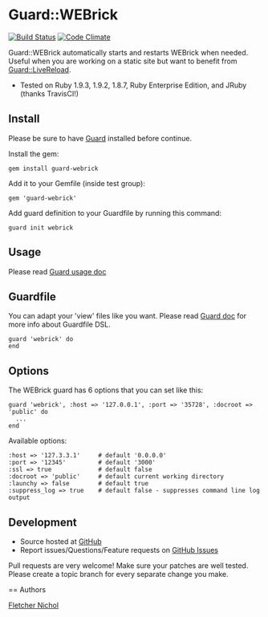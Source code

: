 # Guard::WEBrick

[![Build Status](https://travis-ci.org/fnichol/guard-webrick.png?branch=master)](https://travis-ci.org/fnichol/guard-webrick)
[![Code Climate](https://codeclimate.com/badge.png)](https://codeclimate.com/github/fnichol/guard-webrick)

Guard::WEBrick automatically starts and restarts WEBrick when needed. Useful when you are working on a static site but want to benefit from [Guard::LiveReload](http://github.com/guard/guard-livereload).

* Tested on Ruby 1.9.3, 1.9.2, 1.8.7, Ruby Enterprise Edition, and JRuby (thanks TravisCI!)

## Install

Please be sure to have [Guard](http://github.com/guard/guard) installed before continue.

Install the gem:

    gem install guard-webrick

Add it to your Gemfile (inside test group):

    gem 'guard-webrick'

Add guard definition to your Guardfile by running this command:

    guard init webrick

## Usage

Please read [Guard usage doc](http://github.com/guard/guard#readme)

## Guardfile

You can adapt your 'view' files like you want.
Please read [Guard doc](http://github.com/guard/guard#readme) for more info about Guardfile DSL.

    guard 'webrick' do
    end

## Options

The WEBrick guard has 6 options that you can set like this:

    guard 'webrick', :host => '127.0.0.1', :port => '35728', :docroot => 'public' do
      ...
    end

Available options:

    :host => '127.3.3.1'     # default '0.0.0.0'
    :port => '12345'         # default '3000'
    :ssl => true             # default false
    :docroot => 'public'     # default current working directory
    :launchy => false        # default true
    :suppress_log => true    # default false - suppresses command line log output

## Development

* Source hosted at [GitHub](http://github.com/fnichol/guard-webrick)
* Report issues/Questions/Feature requests on [GitHub Issues](http://github.com/fnichol/guard-webrick/issues)

Pull requests are very welcome! Make sure your patches are well tested. Please create a topic branch for every separate change
you make.

== Authors

[Fletcher Nichol](http://github.com/fnichol)
